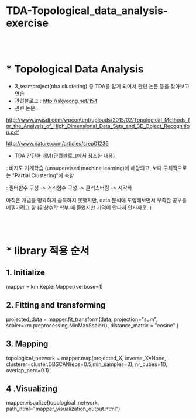 # TDA-Topological_data_analysis-exercise

<br />
<br />

# * Topological Data Analysis
- 3_teamproject(nba clustering) 중 TDA를 알게 되어서 관련 논문 등을 찾아보고 연습
- 관련블로그 : http://skyeong.net/154
- 관련 논문 : 

http://www.ayasdi.com/wpcontent/uploads/2015/02/Topological_Methods_for_the_Analysis_of_High_Dimensional_Data_Sets_and_3D_Object_Recognition.pdf  

http://www.nature.com/articles/srep01236

- TDA 간단한 개념(관련블로그에서 참조한 내용)

: 비지도 기계학습 (unsupervised machine learning)에 해당되고, 보다 구체적으로는 "Partial Clustering"에 속함

: 필터함수 구성 -> 거리함수 구성 -> 클러스터링 -> 시각화


아직은 개념을 명확하게 습득하지 못했지만, data 분석에 도입해보면서 부족한 공부를 메꿔가려고 함
(위상수학 학부 때 들었지만 기억이 안나서 안타까운..)

<br />
<br />

# * library 적용 순서

## 1. Initialize
mapper = km.KeplerMapper(verbose=1)

## 2. Fitting and transforming
projected_data = mapper.fit_transform(data, projection="sum", scaler=km.preprocessing.MinMaxScaler(), distance_matrix = "cosine" )

## 3. Mapping
topological_network = mapper.map(projected_X, inverse_X=None, 
                                 clusterer=cluster.DBSCAN(eps=0.5,min_samples=3), 
                                 nr_cubes=10, overlap_perc=0.1)
                                 
## 4 .Visualizing
mapper.visualize(topological_network, path_html="mapper_visualization_output.html")

